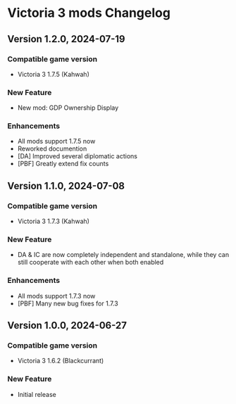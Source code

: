 # Victoria 3 mods Changelog

## Version 1.2.0, 2024-07-19

### Compatible game version

- Victoria 3 1.7.5 (Kahwah)

### New Feature

- New mod: GDP Ownership Display

### Enhancements

- All mods support 1.7.5 now
- Reworked documention
- [DA] Improved several diplomatic actions
- [PBF] Greatly extend fix counts

## Version 1.1.0, 2024-07-08

### Compatible game version

- Victoria 3 1.7.3 (Kahwah)

### New Feature

- DA & IC are now completely independent and standalone, while they can still cooperate with each other when both enabled

### Enhancements

- All mods support 1.7.3 now
- [PBF] Many new bug fixes for 1.7.3

## Version 1.0.0, 2024-06-27

### Compatible game version

- Victoria 3 1.6.2 (Blackcurrant)

### New Feature

- Initial release
